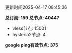 更新时间2025-04-17 08:45:36

**总订阅: 159**
**总节点: 40447**
- vless节点: 15001
- hysteria2节点: 4

**google ping有效节点: 375**
